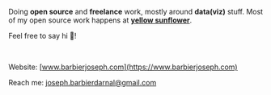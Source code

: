 Doing **open source** and **freelance** work, mostly around **data(viz)** stuff. Most of my open source work happens at [**yellow sunflower**](https://ysunflower.com/).

Feel free to say hi 👋!

<br>

Website: [www.barbierjoseph.com](https://www.barbierjoseph.com)

Reach me: joseph.barbierdarnal@gmail.com
